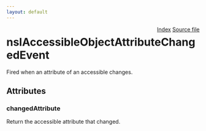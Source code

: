 ```yaml
---
layout: default
---
```

<div class='links' style='float:right'><a href="../index.html">Index</a>
<a href="http://dxr.mozilla.org/mozilla-central/source/accessible/interfaces/nsIAccessibleObjectAttributeChangedEvent.idl">Source file</a>
</div>

# nsIAccessibleObjectAttributeChangedEvent #
  
Fired when an attribute of an accessible changes.  
  

## Attributes ##

### changedAttribute ###
  
Return the accessible attribute that changed.  
  
